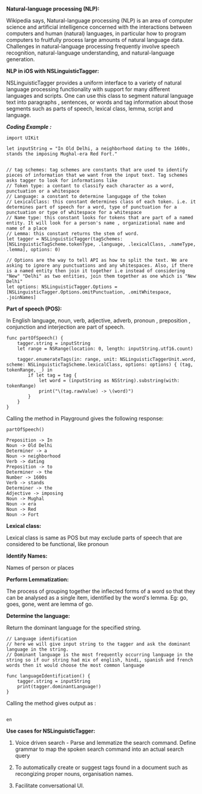 **Natural-language processing (NLP):**

Wikipedia says, Natural-language processing (NLP) is an area of computer science and artificial intelligence concerned with the interactions between computers and human (natural) languages, in particular how to program computers to fruitfully process large amounts of natural language data. Challenges in natural-language processing frequently involve speech recognition, natural-language understanding, and natural-language generation.


**NLP in iOS with NSLinguisticTagger:**

NSLinguisticTagger provides a uniform interface to a variety of natural language processing functionality with support for many different languages and scripts. One can use this class to segment natural language text into paragraphs , sentences, or words and tag information  about those segments such as parts of speech, lexical class, lemma, script and language.



***Coding Example :***

```
import UIKit

let inputString = "In Old Delhi, a neighborhood dating to the 1600s, stands the imposing Mughal-era Red Fort."


// tag schemes: tag schemes are constants that are used to identify pieces of information that we want from the input text. Tag schemes asks tagger to look for informations like
// Token type: a contant to classify each character as a word, punctuation or a whitespace
// Language: a constant to determine langugage of the token
// LexicalClass: this constant determines class of each token. i.e. it determines part of speech for a word, type of punctuation for a punctuation or type of whitespace for a whitespace
// Name type: this constant looks for tokens that are part of a named entity. It will look for a person's name , organizational name and name of a place
// Lemma: this constant returns the stem of word.
let tagger = NSLinguisticTagger(tagSchemes: [NSLinguisticTagScheme.tokenType, .language, .lexicalClass, .nameType, .lemma], options: 0)

// Options are the way to tell API as how to split the text. We are asking to ignore any punctuations and any whitespaces. Also, if there is a named entity then join it together i.e instead of considering "New" "Delhi" as two entities, join them together as one which is "New Delhi"
let options: NSLinguisticTagger.Options = [NSLinguisticTagger.Options.omitPunctuation, .omitWhitespace, .joinNames]
```
**Part of speech (POS):**

In English language, noun, verb, adjective, adverb, pronoun , preposition , conjunction and interjection are part of speech.

```
func partOfSpeech() {
    tagger.string = inputString
    let range = NSRange(location: 0, length: inputString.utf16.count)
    
    tagger.enumerateTags(in: range, unit: NSLinguisticTaggerUnit.word, scheme: NSLinguisticTagScheme.lexicalClass, options: options) { (tag, tokenRange, _) in
        if let tag = tag {
            let word = (inputString as NSString).substring(with: tokenRange)
            print("\(tag.rawValue) -> \(word)")
        }
    }
}
```

Calling the method in Playground gives the following response: 

```
partOfSpeech()

Preposition -> In
Noun -> Old Delhi
Determiner -> a
Noun -> neighborhood
Verb -> dating
Preposition -> to
Determiner -> the
Number -> 1600s
Verb -> stands
Determiner -> the
Adjective -> imposing
Noun -> Mughal
Noun -> era
Noun -> Red
Noun -> Fort
```


**Lexical class:**

Lexical class is same as POS but may exclude parts of speech that are considered to be functional, like pronoun

**Identify Names:**

Names of person or places

**Perform Lemmatization:**

The process of grouping together the inflected forms of a word so that they can be analysed as a single item, identified by the word's lemma. Eg: go, goes, gone, went are lemma of go.

**Determine the language:**

Return the dominant language for the specified string.

```
// Language identification
// here we will give input string to the tagger and ask the dominant language in the string.
// Dominant language is the most frequently occurring language in the string so if our string had mix of english, hindi, spanish and french words then it would choose the most common language

func languageIdentification() {
    tagger.string = inputString
    print(tagger.dominantLanguage!)
}
```

Calling the method gives output as :

``` languageIdentification()

en

```

**Use cases for NSLinguisticTagger:**

1) Voice driven search - Parse and lemmatize the search command. Define grammar to map the spoken search command into an actual search query

2) To automatically create or suggest tags found in a document such as recongizing proper nouns, organisation names.

3) Facilitate conversational UI.


